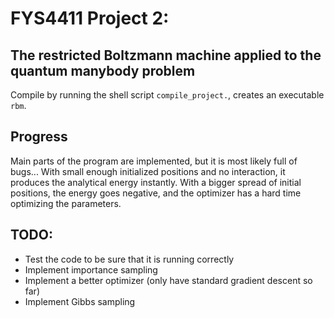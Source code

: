 # FYS4411 Project 2:
## The restricted Boltzmann machine applied to the quantum manybody problem

Compile by running the shell script `compile_project.`, creates an executable `rbm`.



## Progress
Main parts of the program are implemented, but it is most likely full of bugs...
With small enough initialized positions and no interaction, it produces the analytical
energy instantly. With a bigger spread of initial positions, the energy goes negative, and the
optimizer has a hard time optimizing the parameters.

## TODO:
* Test the code to be sure that it is running correctly
* Implement importance sampling
* Implement a better optimizer (only have standard gradient descent so far)
* Implement Gibbs sampling
